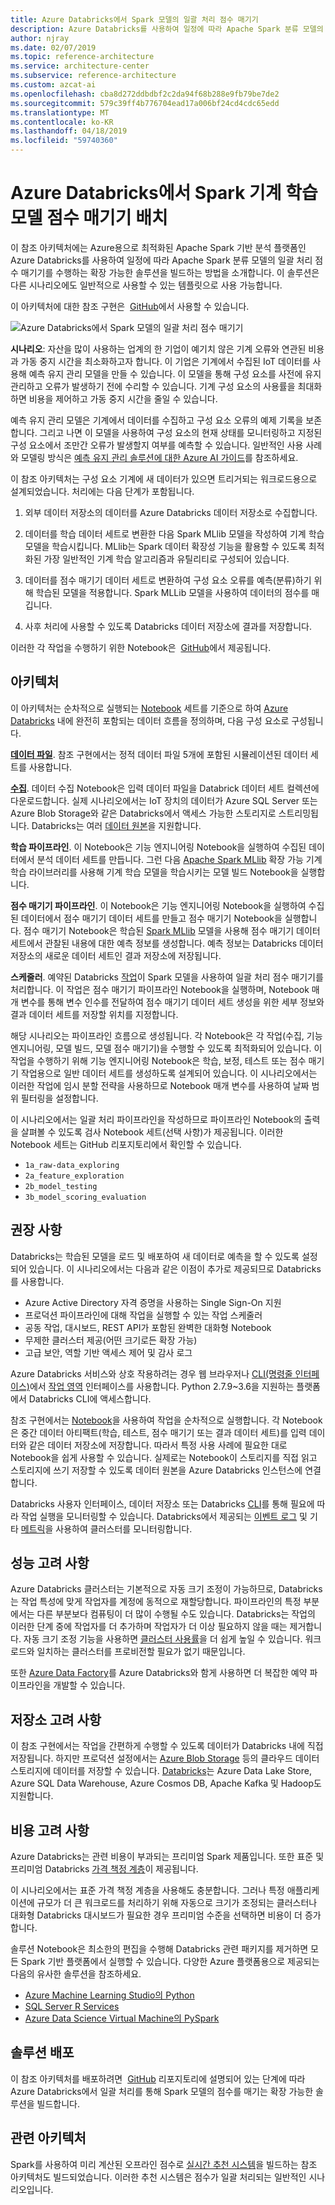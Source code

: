 ```yaml
---
title: Azure Databricks에서 Spark 모델의 일괄 처리 점수 매기기
description: Azure Databricks를 사용하여 일정에 따라 Apache Spark 분류 모델의 일괄 처리 점수 매기기를 수행하는 확장 가능한 솔루션을 빌드합니다.
author: njray
ms.date: 02/07/2019
ms.topic: reference-architecture
ms.service: architecture-center
ms.subservice: reference-architecture
ms.custom: azcat-ai
ms.openlocfilehash: cba8d272ddbdbf2c2da94f68b288e9fb79be7de2
ms.sourcegitcommit: 579c39ff4b776704ead17a006bf24cd4cdc65edd
ms.translationtype: MT
ms.contentlocale: ko-KR
ms.lasthandoff: 04/18/2019
ms.locfileid: "59740360"
---
```

# <a name="batch-scoring-of-spark-machine-learning-models-on-azure-databricks"></a>Azure Databricks에서 Spark 기계 학습 모델 점수 매기기 배치

이 참조 아키텍처에는 Azure용으로 최적화된 Apache Spark 기반 분석 플랫폼인 Azure Databricks를 사용하여 일정에 따라 Apache Spark 분류 모델의 일괄 처리 점수 매기기를 수행하는 확장 가능한 솔루션을 빌드하는 방법을 소개합니다. 이 솔루션은 다른 시나리오에도 일반적으로 사용할 수 있는 템플릿으로 사용 가능합니다.

이 아키텍처에 대한 참조 구현은  [GitHub][github]에서 사용할 수 있습니다.

![Azure Databricks에서 Spark 모델의 일괄 처리 점수 매기기](./_images/batch-scoring-spark.png)

**시나리오**: 자산을 많이 사용하는 업계의 한 기업이 예기치 않은 기계 오류와 연관된 비용과 가동 중지 시간을 최소화하고자 합니다. 이 기업은 기계에서 수집된 IoT 데이터를 사용해 예측 유지 관리 모델을 만들 수 있습니다. 이 모델을 통해 구성 요소를 사전에 유지 관리하고 오류가 발생하기 전에 수리할 수 있습니다. 기계 구성 요소의 사용률을 최대화하면 비용을 제어하고 가동 중지 시간을 줄일 수 있습니다.

예측 유지 관리 모델은 기계에서 데이터를 수집하고 구성 요소 오류의 예제 기록을 보존합니다. 그리고 나면 이 모델을 사용하여 구성 요소의 현재 상태를 모니터링하고 지정된 구성 요소에서 조만간 오류가 발생할지 여부를 예측할 수 있습니다. 일반적인 사용 사례와 모델링 방식은 [예측 유지 관리 솔루션에 대한 Azure AI 가이드][ai-guide]를 참조하세요.

이 참조 아키텍처는 구성 요소 기계에 새 데이터가 있으면 트리거되는 워크로드용으로 설계되었습니다. 처리에는 다음 단계가 포함됩니다.

1. 외부 데이터 저장소의 데이터를 Azure Databricks 데이터 저장소로 수집합니다.

2. 데이터를 학습 데이터 세트로 변환한 다음 Spark MLlib 모델을 작성하여 기계 학습 모델을 학습시킵니다. MLlib는 Spark 데이터 확장성 기능을 활용할 수 있도록 최적화된 가장 일반적인 기계 학습 알고리즘과 유틸리티로 구성되어 있습니다.

3. 데이터를 점수 매기기 데이터 세트로 변환하여 구성 요소 오류를 예측(분류)하기 위해 학습된 모델을 적용합니다. Spark MLLib 모델을 사용하여 데이터의 점수를 매깁니다.

4. 사후 처리에 사용할 수 있도록 Databricks 데이터 저장소에 결과를 저장합니다.

이러한 각 작업을 수행하기 위한 Notebook은  [GitHub][github]에서 제공됩니다.

## <a name="architecture"></a>아키텍처

이 아키텍처는 순차적으로 실행되는 [Notebook][notebooks] 세트를 기준으로 하여 [Azure Databricks][databricks] 내에 완전히 포함되는 데이터 흐름을 정의하며, 다음 구성 요소로 구성됩니다.

**[데이터 파일][github]**. 참조 구현에서는 정적 데이터 파일 5개에 포함된 시뮬레이션된 데이터 세트를 사용합니다.

**[수집][notebooks]**. 데이터 수집 Notebook은 입력 데이터 파일을 Databrick 데이터 세트 컬렉션에 다운로드합니다. 실제 시나리오에서는 IoT 장치의 데이터가 Azure SQL Server 또는 Azure Blob Storage와 같은 Databricks에서 액세스 가능한 스토리지로 스트리밍됩니다. Databricks는 여러 [데이터 원본][data-sources]을 지원합니다.

**학습 파이프라인**. 이 Notebook은 기능 엔지니어링 Notebook을 실행하여 수집된 데이터에서 분석 데이터 세트를 만듭니다. 그런 다음 [Apache Spark MLlib][mllib] 확장 가능 기계 학습 라이브러리를 사용해 기계 학습 모델을 학습시키는 모델 빌드 Notebook을 실행합니다.

**점수 매기기 파이프라인**. 이 Notebook은 기능 엔지니어링 Notebook을 실행하여 수집된 데이터에서 점수 매기기 데이터 세트를 만들고 점수 매기기 Notebook을 실행합니다. 점수 매기기 Notebook은 학습된 [Spark MLlib][mllib-spark] 모델을 사용해 점수 매기기 데이터 세트에서 관찰된 내용에 대한 예측 정보를 생성합니다. 예측 정보는 Databricks 데이터 저장소의 새로운 데이터 세트인 결과 저장소에 저장됩니다.

**스케줄러**. 예약된 Databricks [작업][job]이 Spark 모델을 사용하여 일괄 처리 점수 매기기를 처리합니다. 이 작업은 점수 매기기 파이프라인 Notebook을 실행하며, Notebook 매개 변수를 통해 변수 인수를 전달하여 점수 매기기 데이터 세트 생성을 위한 세부 정보와 결과 데이터 세트를 저장할 위치를 지정합니다.

해당 시나리오는 파이프라인 흐름으로 생성됩니다. 각 Notebook은 각 작업(수집, 기능 엔지니어링, 모델 빌드, 모델 점수 매기기)을 수행할 수 있도록 최적화되어 있습니다. 이 작업을 수행하기 위해 기능 엔지니어링 Notebook은 학습, 보정, 테스트 또는 점수 매기기 작업용으로 일반 데이터 세트를 생성하도록 설계되어 있습니다. 이 시나리오에서는 이러한 작업에 임시 분할 전략을 사용하므로 Notebook 매개 변수를 사용하여 날짜 범위 필터링을 설정합니다.

이 시나리오에서는 일괄 처리 파이프라인을 작성하므로 파이프라인 Notebook의 출력을 살펴볼 수 있도록 검사 Notebook 세트(선택 사항)가 제공됩니다. 이러한 Notebook 세트는 GitHub 리포지토리에서 확인할 수 있습니다.

- `1a_raw-data_exploring`
- `2a_feature_exploration`
- `2b_model_testing`
- `3b_model_scoring_evaluation`

## <a name="recommendations"></a>권장 사항

Databricks는 학습된 모델을 로드 및 배포하여 새 데이터로 예측을 할 수 있도록 설정되어 있습니다. 이 시나리오에서는 다음과 같은 이점이 추가로 제공되므로 Databricks를 사용합니다.

- Azure Active Directory 자격 증명을 사용하는 Single Sign-On 지원
- 프로덕션 파이프라인에 대해 작업을 실행할 수 있는 작업 스케줄러
- 공동 작업, 대시보드, REST API가 포함된 완벽한 대화형 Notebook
- 무제한 클러스터 제공(어떤 크기로든 확장 가능)
- 고급 보안, 역할 기반 액세스 제어 및 감사 로그

Azure Databricks 서비스와 상호 작용하려는 경우 웹 브라우저나 [CLI(명령줄 인터페이스)][cli]에서 [작업 영역][workspace] 인터페이스를 사용합니다. Python 2.7.9~3.6을 지원하는 플랫폼에서 Databricks CLI에 액세스합니다.

참조 구현에서는 [Notebook][notebooks]을 사용하여 작업을 순차적으로 실행합니다. 각 Notebook은 중간 데이터 아티팩트(학습, 테스트, 점수 매기기 또는 결과 데이터 세트)를 입력 데이터와 같은 데이터 저장소에 저장합니다. 따라서 특정 사용 사례에 필요한 대로 Notebook을 쉽게 사용할 수 있습니다. 실제로는 Notebook이 스토리지를 직접 읽고 스토리지에 쓰기 저장할 수 있도록 데이터 원본을 Azure Databricks 인스턴스에 연결합니다.

Databricks 사용자 인터페이스, 데이터 저장소 또는 Databricks [CLI][cli]를 통해 필요에 따라 작업 실행을 모니터링할 수 있습니다. Databricks에서 제공되는 [이벤트 로그][log] 및 기타 [메트릭][metrics]을 사용하여 클러스터를 모니터링합니다.

## <a name="performance-considerations"></a>성능 고려 사항

Azure Databricks 클러스터는 기본적으로 자동 크기 조정이 가능하므로, Databricks는 작업 특성에 맞게 작업자를 계정에 동적으로 재할당합니다. 파이프라인의 특정 부분에서는 다른 부분보다 컴퓨팅이 더 많이 수행될 수도 있습니다. Databricks는 작업의 이러한 단계 중에 작업자를 더 추가하며 작업자가 더 이상 필요하지 않을 때는 제거합니다. 자동 크기 조정 기능을 사용하면 [클러스터 사용률][cluster]을 더 쉽게 높일 수 있습니다. 워크로드와 일치하는 클러스터를 프로비전할 필요가 없기 때문입니다.

또한 [Azure Data Factory][adf]를 Azure Databricks와 함게 사용하면 더 복잡한 예약 파이프라인을 개발할 수 있습니다.

## <a name="storage-considerations"></a>저장소 고려 사항

이 참조 구현에서는 작업을 간편하게 수행할 수 있도록 데이터가 Databricks 내에 직접 저장됩니다. 하지만 프로덕션 설정에서는 [Azure Blob Storage][blob] 등의 클라우드 데이터 스토리지에 데이터를 저장할 수 있습니다. [Databricks][databricks-connect]는 Azure Data Lake Store, Azure SQL Data Warehouse, Azure Cosmos DB, Apache Kafka 및 Hadoop도 지원합니다.

## <a name="cost-considerations"></a>비용 고려 사항

Azure Databricks는 관련 비용이 부과되는 프리미엄 Spark 제품입니다. 또한 표준 및 프리미엄 Databricks [가격 책정 계층][pricing]이 제공됩니다.

이 시나리오에서는 표준 가격 책정 계층을 사용해도 충분합니다. 그러나 특정 애플리케이션에 규모가 더 큰 워크로드를 처리하기 위해 자동으로 크기가 조정되는 클러스터나 대화형 Databricks 대시보드가 필요한 경우 프리미엄 수준을 선택하면 비용이 더 증가합니다.

솔루션 Notebook은 최소한의 편집을 수행해 Databricks 관련 패키지를 제거하면 모든 Spark 기반 플랫폼에서 실행할 수 있습니다. 다양한 Azure 플랫폼용으로 제공되는 다음의 유사한 솔루션을 참조하세요.

- [Azure Machine Learning Studio의 Python][python-aml]
- [SQL Server R Services][sql-r]
- [Azure Data Science Virtual Machine의 PySpark][py-dvsm]

## <a name="deploy-the-solution"></a>솔루션 배포

이 참조 아키텍처를 배포하려면  [GitHub][github] 리포지토리에 설명되어 있는 단계에 따라 Azure Databricks에서 일괄 처리를 통해 Spark 모델의 점수를 매기는 확장 가능한 솔루션을 빌드합니다.

## <a name="related-architectures"></a>관련 아키텍처

Spark를 사용하여 미리 계산된 오프라인 점수로 [실시간 추천 시스템][recommendation]을 빌드하는 참조 아키텍처도 빌드되었습니다. 이러한 추천 시스템은 점수가 일괄 처리되는 일반적인 시나리오입니다.

[adf]: https://azure.microsoft.com/blog/operationalize-azure-databricks-notebooks-using-data-factory/
[ai-guide]: /azure/machine-learning/team-data-science-process/cortana-analytics-playbook-predictive-maintenance
[blob]: https://docs.databricks.com/spark/latest/data-sources/azure/azure-storage.html
[cli]: https://docs.databricks.com/user-guide/dev-tools/databricks-cli.html
[cluster]: https://docs.azuredatabricks.net/user-guide/clusters/sizing.html
[databricks]: /azure/azure-databricks/
[databricks-connect]: /azure/azure-databricks/databricks-connect-to-data-sources
[data-sources]: https://docs.databricks.com/spark/latest/data-sources/index.html
[github]: https://github.com/Azure/BatchSparkScoringPredictiveMaintenance
[job]: https://docs.databricks.com/user-guide/jobs.html
[log]: https://docs.databricks.com/user-guide/clusters/event-log.html
[metrics]: https://docs.databricks.com/user-guide/clusters/metrics.html
[mllib]: https://docs.databricks.com/spark/latest/mllib/index.html
[mllib-spark]: https://docs.databricks.com/spark/latest/mllib/index.html#apache-spark-mllib
[notebooks]: https://docs.databricks.com/user-guide/notebooks/index.html
[pricing]: https://azure.microsoft.com/en-us/pricing/details/databricks/
[python-aml]: https://gallery.azure.ai/Notebook/Predictive-Maintenance-Modelling-Guide-Python-Notebook-1
[py-dvsm]: https://gallery.azure.ai/Tutorial/Predictive-Maintenance-using-PySpark
[recommendation]: /azure/architecture/reference-architectures/ai/real-time-recommendation
[sql-r]: https://gallery.azure.ai/Tutorial/Predictive-Maintenance-Modeling-Guide-using-SQL-R-Services-1
[workspace]: https://docs.databricks.com/user-guide/workspace.html
